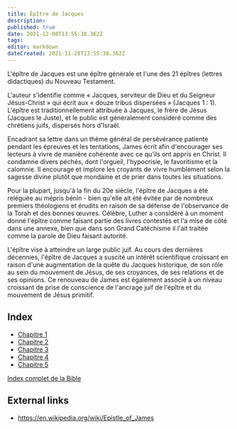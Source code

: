 ```yaml
---
title: Épître de Jacques
description: 
published: true
date: 2021-12-08T13:55:38.362Z
tags: 
editor: markdown
dateCreated: 2021-11-28T13:55:38.362Z
---
```


L'épître de Jacques est une épître générale et l'une des 21 épîtres (lettres didactiques) du Nouveau Testament.

L'auteur s'identifie comme « Jacques, serviteur de Dieu et du Seigneur Jésus-Christ » qui écrit aux « douze tribus dispersées » (Jacques 1 : 1). L'épître est traditionnellement attribuée à Jacques, le frère de Jésus (Jacques le Juste), et le public est généralement considéré comme des chrétiens juifs, dispersés hors d'Israël. 

Encadrant sa lettre dans un thème général de persévérance patiente pendant les épreuves et les tentations, James écrit afin d'encourager ses lecteurs à vivre de manière cohérente avec ce qu'ils ont appris en Christ. Il condamne divers péchés, dont l'orgueil, l'hypocrisie, le favoritisme et la calomnie. Il encourage et implore les croyants de vivre humblement selon la sagesse divine plutôt que mondaine et de prier dans toutes les situations.

Pour la plupart, jusqu'à la fin du 20e siècle, l'épître de Jacques a été reléguée au mépris bénin - bien qu'elle ait été évitée par de nombreux premiers théologiens et érudits en raison de sa défense de l'observance de la Torah et des bonnes œuvres. Célèbre, Luther a considéré à un moment donné l'épître comme faisant partie des livres contestés et l'a mise de côté dans une annexe, bien que dans son Grand Catéchisme il l'ait traitée comme la parole de Dieu faisant autorité.

L'épître vise à atteindre un large public juif. Au cours des dernières décennies, l'épître de Jacques a suscité un intérêt scientifique croissant en raison d'une augmentation de la quête du Jacques historique, de son rôle au sein du mouvement de Jésus, de ses croyances, de ses relations et de ses opinions. Ce renouveau de James est également associé à un niveau croissant de prise de conscience de l'ancrage juif de l'épître et du mouvement de Jésus primitif. 

## Index

- [Chapitre 1](/fr/Bible/James/1)
- [Chapitre 2](/fr/Bible/James/2)
- [Chapitre 3](/fr/Bible/James/3)
- [Chapitre 4](/fr/Bible/James/4)
- [Chapitre 5](/fr/Bible/James/5)



[Index complet de la Bible](/fr/index/bible)


## External links

- https://en.wikipedia.org/wiki/Epistle_of_James